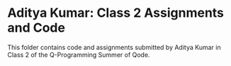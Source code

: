 # Aditya Kumar: Class 2 Assignments and Code
This folder contains code and assignments submitted by Aditya Kumar in Class 2 of the Q-Programming Summer of Qode.